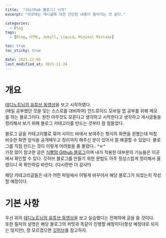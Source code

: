 ```yaml
---
title:  "[Github 블로그] 시작"
excerpt: "이곳에는 개시글에 대한 간단한 내용이 들어가는 것 같다."

categories:
  - Blog
tags:
  - [Blog, HTML, Jekyll, Liquid, Minimal Mistake]

toc: true
toc_sticky: true

date: 2021-11-05
last_modified_at: 2021-11-24
---
```


# 개요

[테디노트님의 유튜브 동영상](https://www.youtube.com/watch?v=ACzFIAOsfpM&t=621s)을 보고 시작하였다.   
(매일 공부했던 것을 잊는 스스로를 대비하여) 안드로이드 모바일 앱 공부를 위해 메모를 하는 블로그이다.
완전 아무것도 모른다고 생각하고 시작한다고 생각하고 게시글들을 정리해서 보기 위해 블로그 카테고리를 만드는 것부터 참 힘들었다.

블로그 글을 카테고리별로 묶어 사이드 바에서 보여주는 형식의 화면을 원했는데 마침 비슷한 화면 양식을 공개해두고 정리까지 해주신 분이 있어서 잘 해결할 수 있었다. 블로그를 직접 만드는 것이 이렇게 어려웠을 줄 몰랐다.. ^ㅠ^   
가장 많이 참고한 글은 [식빵맘 Github 블로그](https://ansohxxn.github.io/categories/#blog)이며 내가 적용한 대부분의 기능들은 이곳에서 확인할 수 있다. 깃허브 블로그를 만들기 위한 문법도 아주 정성스럽게 정리해서 올렸으니 꼭 확인하길 바란다. (다시한번 더 감사!!)

해당 카테고리글들은 내가 어떤 파일에서 어떻게 바꾸어서 해당 블로그가 되었는지 작성할 예정이다.

# 기본 사항

우선 위의 [테디노트님의 유튜브 동영상](https://www.youtube.com/watch?v=ACzFIAOsfpM&t=621s)을 보고 실습했다는 전제하에 글을 쓸 것이다.   
또한 필자의 설명은 해당 블로그의 커밋과 똑같이 진행할 예정이다(항상 예정대로 되지는 않지만), 정 모르겠으면 [깃허브](https://github.com/ii200400/ii200400.github.io)를 참고하자.
